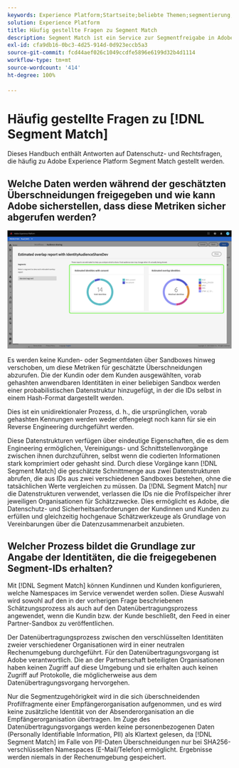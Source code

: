 ```yaml
---
keywords: Experience Platform;Startseite;beliebte Themen;segmentierung;Segmentierung;Segment Match;segment match
solution: Experience Platform
title: Häufig gestellte Fragen zu Segment Match
description: Segment Match ist ein Service zur Segmentfreigabe in Adobe Experience Platform, mit dem zwei oder mehr Platform-Benutzende Segmentdaten auf sichere, geregelte und datenschutzsensible Weise austauschen können.
exl-id: cfa9db16-0bc3-4d25-914d-0d923eccb5a3
source-git-commit: fcd44aef026c1049ccdfe5896e6199d32b4d1114
workflow-type: tm+mt
source-wordcount: '414'
ht-degree: 100%

---
```


# Häufig gestellte Fragen zu [!DNL Segment Match]

Dieses Handbuch enthält Antworten auf Datenschutz- und Rechtsfragen, die häufig zu Adobe Experience Platform Segment Match gestellt werden.

## Welche Daten werden während der geschätzten Überschneidungen freigegeben und wie kann Adobe sicherstellen, dass diese Metriken sicher abgerufen werden?

![overlap-report.png](./images/overlap-report.png)

Es werden keine Kunden- oder Segmentdaten über Sandboxes hinweg verschoben, um diese Metriken für geschätzte Überschneidungen abzurufen. Die der Kundin oder dem Kunden ausgewählten, vorab gehashten anwendbaren Identitäten in einer beliebigen Sandbox werden einer probabilistischen Datenstruktur hinzugefügt, in der die IDs selbst in einem Hash-Format dargestellt werden.

Dies ist ein unidirektionaler Prozess, d. h., die ursprünglichen, vorab gehashten Kennungen werden weder offengelegt noch kann für sie ein Reverse Engineering durchgeführt werden.

Diese Datenstrukturen verfügen über eindeutige Eigenschaften, die es dem Engineering ermöglichen, Vereinigungs- und Schnittstellenvorgänge zwischen ihnen durchzuführen, selbst wenn die codierten Informationen stark komprimiert oder gehasht sind. Durch diese Vorgänge kann [!DNL Segment Match] die geschätzte Schnittmenge aus zwei Datenstrukturen abrufen, die aus IDs aus zwei verschiedenen Sandboxes bestehen, ohne die tatsächlichen Werte vergleichen zu müssen. Da [!DNL Segment Match] nur die Datenstrukturen verwendet, verlassen die IDs nie die Profilspeicher ihrer jeweiligen Organisationen für Schätzzwecke. Dies ermöglicht es Adobe, die Datenschutz- und Sicherheitsanforderungen der Kundinnen und Kunden zu erfüllen und gleichzeitig hochgenaue Schätzwerkzeuge als Grundlage von Vereinbarungen über die Datenzusammenarbeit anzubieten.

## Welcher Prozess bildet die Grundlage zur Angabe der Identitäten, die die freigegebenen Segment-IDs erhalten?

Mit [!DNL Segment Match] können Kundinnen und Kunden konfigurieren, welche Namespaces im Service verwendet werden sollen. Diese Auswahl wird sowohl auf den in der vorherigen Frage beschriebenen Schätzungsprozess als auch auf den Datenübertragungsprozess angewendet, wenn die Kundin bzw. der Kunde beschließt, den Feed in einer Partner-Sandbox zu veröffentlichen.

Der Datenübertragungsprozess zwischen den verschlüsselten Identitäten zweier verschiedener Organisationen wird in einer neutralen Rechenumgebung durchgeführt. Für den Datenübertragungsvorgang ist Adobe verantwortlich. Die an der Partnerschaft beteiligten Organisationen haben keinen Zugriff auf diese Umgebung und sie erhalten auch keinen Zugriff auf Protokolle, die möglicherweise aus dem Datenübertragungsvorgang hervorgehen.

Nur die Segmentzugehörigkeit wird in die sich überschneidenden Profilfragmente einer Empfängerorganisation aufgenommen, und es wird keine zusätzliche Identität von der Absenderorganisation an die Empfängerorganisation übertragen. Im Zuge des Datenübertragungsvorgangs werden keine personenbezogenen Daten (Personally Identifiable Information, PII) als Klartext gelesen, da [!DNL Segment Match] im Falle von PII-Daten Überschneidungen nur bei SHA256-verschlüsselten Namespaces (E-Mail/Telefon) ermöglicht. Ergebnisse werden niemals in der Rechenumgebung gespeichert.
